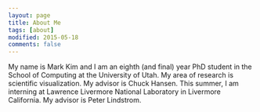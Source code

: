 ```yaml
---
layout: page
title: About Me
tags: [about]
modified: 2015-05-18
comments: false
---
```


My name is Mark Kim and I am an eighth (and final) year PhD student in
the School of Computing at the University of Utah. My area of research is 
scientific visualization. My advisor is Chuck Hansen. This summer, I am
interning at Lawrence Livermore National Laboratory in Livermore California.
My advisor is Peter Lindstrom.
